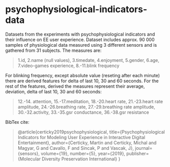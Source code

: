 # psychophysiological-indicators-data
Datasets from the experiments with psychophysiological indicators and their influence on EE user experience.
Dataset includes approx. 90 000 samples of physiological data measured using 3 different sensors and is gathered from 31 subjects. The measures are:

>1.id, 2.name (null values), 3.timedate, 4.enjoyment, 5.gender, 6.age, 7.video-games experience,  8.-11.blink frequency

For blinking frequency, except absolute value (reseting after each minute) there are derived features for delta of last 10, 30 and 60 seconds.
For the rest of the features, derived the measures represent their average, deviation, delta of last 10, 30 and 60 seconds:

>12.-14. attention, 15.-17.meditation, 18.-20.heart rate, 21.-23.heart rate amplitude, 24.-26.breathing rate, 27.-29.breathing rate amplitude, 30.-32.activity, 33.-35.gsr conductance, 36.-38.gsr resistance

BibTex cite:  
>@article{certicky2019psychophysiological,
	title={Psychophysiological Indicators for Modeling User Experience in Interactive Digital Entertainment},
	author={Certicky, Martin and Certicky, Michal and Magyar, G and Cavallo, F and Sincak, P and Vascak, J},
	journal={sensors},
	volume={19},
	number={5},
	year={2019},
	publisher={Molecular Diversity Preservation International}
}
